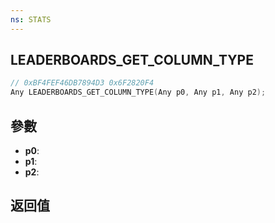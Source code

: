```yaml
---
ns: STATS
---
```

## LEADERBOARDS_GET_COLUMN_TYPE

```c
// 0xBF4FEF46DB7894D3 0x6F2820F4
Any LEADERBOARDS_GET_COLUMN_TYPE(Any p0, Any p1, Any p2);
```


## 參數
* **p0**: 
* **p1**: 
* **p2**: 

## 返回值

